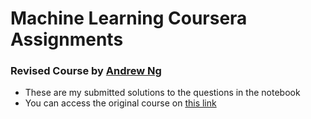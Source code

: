 # Machine Learning Coursera Assignments 
### Revised Course by [Andrew Ng](https://en.wikipedia.org/wiki/Andrew_Ng)
- These are my submitted solutions to the questions in the notebook
- You can access the original course on [this link](https://www.coursera.org/specializations/machine-learning-introduction)
